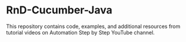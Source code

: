# RnD-Cucumber-Java
This repository contains code, examples, and additional resources from tutorial videos on Automation Step by Step YouTube channel.
